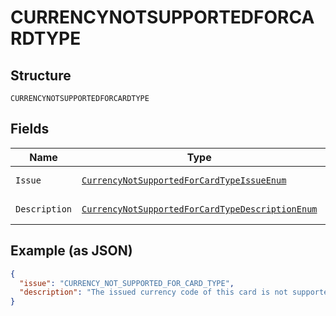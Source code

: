 
# CURRENCYNOTSUPPORTEDFORCARDTYPE

## Structure

`CURRENCYNOTSUPPORTEDFORCARDTYPE`

## Fields

| Name | Type | Tags | Description | Getter | Setter |
|  --- | --- | --- | --- | --- | --- |
| `Issue` | [`CurrencyNotSupportedForCardTypeIssueEnum`](../../doc/models/currency-not-supported-for-card-type-issue-enum.md) | Optional | - | CurrencyNotSupportedForCardTypeIssueEnum getIssue() | setIssue(CurrencyNotSupportedForCardTypeIssueEnum issue) |
| `Description` | [`CurrencyNotSupportedForCardTypeDescriptionEnum`](../../doc/models/currency-not-supported-for-card-type-description-enum.md) | Optional | - | CurrencyNotSupportedForCardTypeDescriptionEnum getDescription() | setDescription(CurrencyNotSupportedForCardTypeDescriptionEnum description) |

## Example (as JSON)

```json
{
  "issue": "CURRENCY_NOT_SUPPORTED_FOR_CARD_TYPE",
  "description": "The issued currency code of this card is not supported for direct card payments. Please refer https://developer.paypal.com/api/rest/reference/currency-codes/ for list of supported currency codes."
}
```

